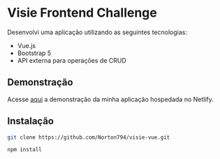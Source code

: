 # Visie Frontend Challenge

Desenvolvi uma aplicação utilizando as seguintes tecnologias:

- Vue.js
- Bootstrap 5
- API externa para operações de CRUD

## Demonstração

Acesse [aqui](https://fancy-lily-5ca9b8.netlify.app/) a demonstração da minha aplicação hospedada no Netlify.

## Instalação

```bash
git clone https://github.com/Norton794/visie-vue.git

npm install


